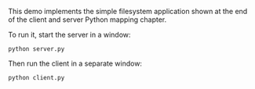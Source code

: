 This demo implements the simple filesystem application shown at the
end of the client and server Python mapping chapter.

To run it, start the server in a window:

```
python server.py
```

Then run the client in a separate window:

```
python client.py
```
